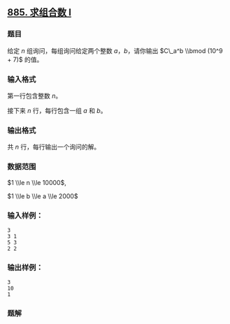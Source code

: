 ## [885\. 求组合数 I](https://www.acwing.com/problem/content/887/)

### 题目

给定 $n$ 组询问，每组询问给定两个整数 $a，b$，请你输出 $C\_a^b \\bmod (10^9 + 7)$ 的值。

### 输入格式

第一行包含整数 $n$。

接下来 $n$ 行，每行包含一组 $a$ 和 $b$。

### 输出格式

共 $n$ 行，每行输出一个询问的解。

### 数据范围

$1 \\le n \\le 10000$,

$1 \\le b \\le a \\le 2000$

### 输入样例：

```
3
3 1
5 3
2 2
```

### 输出样例：

```
3
10
1
```

### 题解

